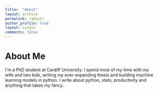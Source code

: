 ```yaml
---
title:  "About"
layout: archive
permalink: /about/
author_profile: true
layout: single
comments: false
---
```


# About Me

I'm a PhD student at Cardiff University. I spend most of my time with my wife and two kids, writing my ever-expanding thesis and building machine learning models in python. I write about python, stats, productivity and anything that takes my fancy.

